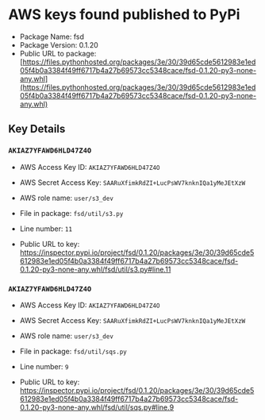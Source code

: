 # AWS keys found published to PyPi

* Package Name: fsd
* Package Version: 0.1.20
* Public URL to package: [https://files.pythonhosted.org/packages/3e/30/39d65cde5612983e1ed05f4b0a3384f49ff6717b4a27b69573cc5348cace/fsd-0.1.20-py3-none-any.whl](https://files.pythonhosted.org/packages/3e/30/39d65cde5612983e1ed05f4b0a3384f49ff6717b4a27b69573cc5348cace/fsd-0.1.20-py3-none-any.whl)

## Key Details

### `AKIAZ7YFAWD6HLD47Z4O`

* AWS Access Key ID: `AKIAZ7YFAWD6HLD47Z4O`
* AWS Secret Access Key: `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` 
* AWS role name: `user/s3_dev`
* File in package: `fsd/util/s3.py`
* Line number: `11`

* Public URL to key: https://inspector.pypi.io/project/fsd/0.1.20/packages/3e/30/39d65cde5612983e1ed05f4b0a3384f49ff6717b4a27b69573cc5348cace/fsd-0.1.20-py3-none-any.whl/fsd/util/s3.py#line.11



### `AKIAZ7YFAWD6HLD47Z4O`

* AWS Access Key ID: `AKIAZ7YFAWD6HLD47Z4O`
* AWS Secret Access Key: `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` 
* AWS role name: `user/s3_dev`
* File in package: `fsd/util/sqs.py`
* Line number: `9`

* Public URL to key: https://inspector.pypi.io/project/fsd/0.1.20/packages/3e/30/39d65cde5612983e1ed05f4b0a3384f49ff6717b4a27b69573cc5348cace/fsd-0.1.20-py3-none-any.whl/fsd/util/sqs.py#line.9


